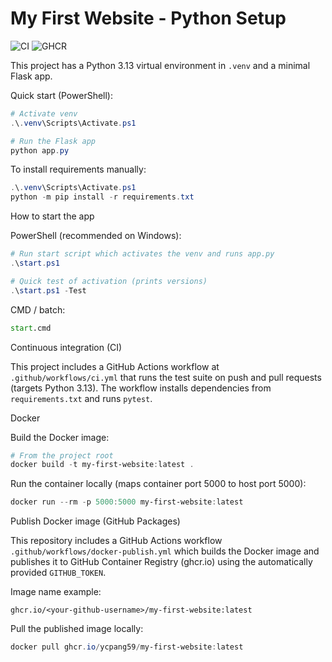 # My First Website - Python Setup

![CI](https://github.com/ycpang59/my-first-website/actions/workflows/ci.yml/badge.svg)
![GHCR](https://img.shields.io/badge/ghcr-published-brightgreen)

This project has a Python 3.13 virtual environment in `.venv` and a minimal Flask app.

Quick start (PowerShell):

```powershell
# Activate venv
.\.venv\Scripts\Activate.ps1

# Run the Flask app
python app.py
```

To install requirements manually:

```powershell
.\.venv\Scripts\Activate.ps1
python -m pip install -r requirements.txt
```

How to start the app

PowerShell (recommended on Windows):

```powershell
# Run start script which activates the venv and runs app.py
.\start.ps1

# Quick test of activation (prints versions)
.\start.ps1 -Test
```

CMD / batch:

```cmd
start.cmd
```

Continuous integration (CI)

This project includes a GitHub Actions workflow at `.github/workflows/ci.yml` that runs the test suite on push and pull requests (targets Python 3.13). The workflow installs dependencies from `requirements.txt` and runs `pytest`.

Docker

Build the Docker image:

```powershell
# From the project root
docker build -t my-first-website:latest .
```

Run the container locally (maps container port 5000 to host port 5000):

```powershell
docker run --rm -p 5000:5000 my-first-website:latest
```

Publish Docker image (GitHub Packages)

This repository includes a GitHub Actions workflow `.github/workflows/docker-publish.yml` which builds the Docker image and publishes it to GitHub Container Registry (ghcr.io) using the automatically provided `GITHUB_TOKEN`.

Image name example:

```
ghcr.io/<your-github-username>/my-first-website:latest
```

Pull the published image locally:

```powershell
docker pull ghcr.io/ycpang59/my-first-website:latest
```
